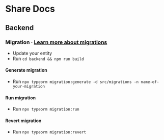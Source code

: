 # Share Docs

## Backend

### Migration &middot; [Learn more about migrations](https://typeorm.io/#/migrations)

- Update your entity
- Run `cd backend && npm run build`

#### Generate migration

- Run `npx typeorm migration:generate -d src/migrations -n name-of-your-migration`

#### Run migration

- Run `npx typeorm migration:run`

#### Revert migration

- Run `npx typeorm migration:revert`
